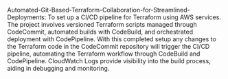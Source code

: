 Automated-Git-Based-Terraform-Collaboration-for-Streamlined-Deployments: To set up a CI/CD pipeline for Terraform using AWS services. The project involves versioned Terraform scripts managed through CodeCommit, automated builds with CodeBuild, and orchestrated deployment with CodePipeline. 
With this completed setup any changes to the Terraform code in the CodeCommit repository will trigger the CI/CD pipeline, automating the Terraform workflow through CodeBuild and CodePipeline. CloudWatch Logs provide visibility into the build process, aiding in debugging and monitoring. 
